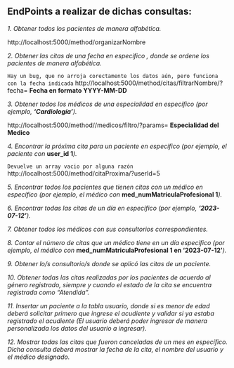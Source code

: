 ## EndPoints a realizar de dichas consultas:

_1. Obtener todos los pacientes de manera alfabética._

http://localhost:5000/method/organizarNombre

_2. Obtener las citas de una fecha en específico , donde se ordene los pacientes de manera alfabética._

`Hay un bug, que no arroja corectamente los datos aún, pero funciona con la fecha indicada` 
http://localhost:5000/method/citas/filtrarNombre/?fecha= **Fecha en formato YYYY-MM-DD**

_3. Obtener todos los médicos de una especialidad en específico (por ejemplo, **‘Cardiología’**)._

http://localhost:5000/method//medicos/filtro/?params= **Especialidad del Medico**

_4. Encontrar la próxima cita para un paciente en específico (por ejemplo, el paciente con_ **user_id 1**_)._

`Devuelve un array vacio por alguna razón`
http://localhost:5000/method/citaProxima/?userId=5

_5. Encontrar todos los pacientes que tienen citas con un médico en específico (por ejemplo, el médico con_ **med_numMatriculaProfesional 1**_)._



_6. Encontrar todas las citas de un día en específico (por ejemplo, **‘2023-07-12’**)._



_7. Obtener todos los médicos con sus consultorios correspondientes._



_8. Contar el número de citas que un médico tiene en un día específico (por ejemplo, el médico con_ **med_numMatriculaProfesional 1 en ‘2023-07-12’**_)._



_9. Obtener lo/s consultorio/s donde se aplicó las citas de un paciente._



_10. Obtener todas las citas realizadas por los pacientes de acuerdo al género registrado, siempre y cuando el estado de la cita se encuentra registrada como “Atendida”._



_11. Insertar un paciente a la tabla usuario, donde si es menor de edad deberá solicitar primero que ingrese el acudiente y validar si ya estaba registrado el acudiente (El usuario deberá poder ingresar de manera personalizada los datos del usuario a ingresar)._



_12. Mostrar todas las citas que fueron canceladas de un mes en específico. Dicha consulta deberá mostrar la fecha de la cita, el nombre del usuario y el médico designado._



